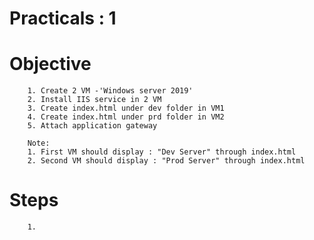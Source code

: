 # Practicals : 1

   # Objective

        1. Create 2 VM -'Windows server 2019' 
        2. Install IIS service in 2 VM
        3. Create index.html under dev folder in VM1
        4. Create index.html under prd folder in VM2
        5. Attach application gateway

        Note:
        1. First VM should display : "Dev Server" through index.html
        2. Second VM should display : "Prod Server" through index.html

   # Steps
        
        1. 
